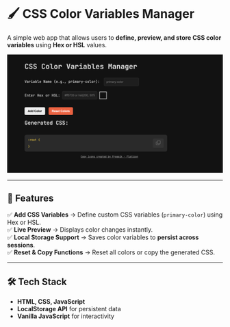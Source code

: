 # 🖌 CSS Color Variables Manager

A simple web app that allows users to **define, preview, and store CSS color variables** using **Hex or HSL** values.

![App Screenshot](/public/app.png)

---

## 🚀 Features

✅ **Add CSS Variables** → Define custom CSS variables (`primary-color`) using Hex or HSL.  
✅ **Live Preview** → Displays color changes instantly.  
✅ **Local Storage Support** → Saves color variables to **persist across sessions**.  
✅ **Reset & Copy Functions** → Reset all colors or copy the generated CSS.  

---

## 🛠️ Tech Stack

- **HTML, CSS, JavaScript**
- **LocalStorage API** for persistent data
- **Vanilla JavaScript** for interactivity

